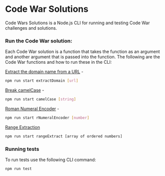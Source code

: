# Code War Solutions

Code Wars Solutions is a Node.js CLI for running and testing Code War challenges and solutions.

### Run the Code War solution:

Each Code War solution is a function that takes the function as an argument and another argument that is passed into the function.  The following are the Code War functions and how to run these in the CLI:

[Extract the domain name from a URL](https://www.codewars.com/kata/514a024011ea4fb54200004b/train/javascript) -
```bash
npm run start extractDomain [url]
```

[Break camelCase](https://www.codewars.com/kata/break-camelcase/train/javascript) -
```bash
npm run start camelCase [string]
```

[Roman Numeral Encoder](https://www.codewars.com/kata/roman-numerals-encoder/train/javascript) -
```bash
npm run start rNumeralEncoder [number]
```

[Range Extraction](https://www.codewars.com/kata/51ba717bb08c1cd60f00002f/train/javascript)
```bash
npm run start rangeExtract [array of ordered numbers]
```

### Running tests

To run tests use the following CLI command:

```bash
npm run test
```

